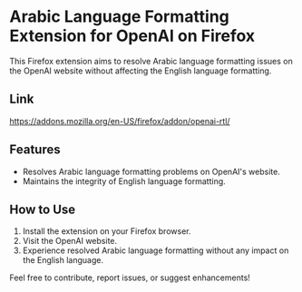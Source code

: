 # Arabic Language Formatting Extension for OpenAI on Firefox

This Firefox extension aims to resolve Arabic language formatting issues on the OpenAI website without affecting the English language formatting.

## Link 
https://addons.mozilla.org/en-US/firefox/addon/openai-rtl/

## Features

- Resolves Arabic language formatting problems on OpenAI's website.
- Maintains the integrity of English language formatting.

## How to Use

1. Install the extension on your Firefox browser.
2. Visit the OpenAI website.
3. Experience resolved Arabic language formatting without any impact on the English language.

Feel free to contribute, report issues, or suggest enhancements!

